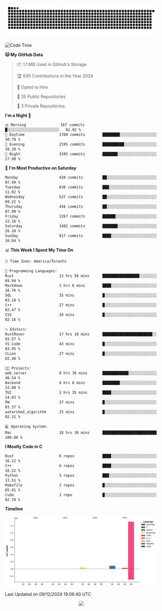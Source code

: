 <picture>
  <source media="(prefers-color-scheme: dark)" srcset="https://raw.githubusercontent.com/kkli08/kkli08/output/github-contribution-grid-snake-dark.svg">
  <source media="(prefers-color-scheme: light)" srcset="https://raw.githubusercontent.com/kkli08/kkli08/output/github-contribution-grid-snake.svg">
  <img alt="github contribution grid snake animation" src="https://raw.githubusercontent.com/kkli08/kkli08/output/github-contribution-grid-snake.svg">
</picture>


<!--START_SECTION:waka-->
![Code Time](http://img.shields.io/badge/Code%20Time-116%20hrs%2015%20mins-blue)

**🐱 My GitHub Data** 

> 📦 1.1 MB Used in GitHub's Storage 
 > 
> 🏆 645 Contributions in the Year 2024
 > 
> 💼 Opted to Hire
 > 
> 📜 35 Public Repositories 
 > 
> 🔑 3 Private Repositories 
 > 
**I'm a Night 🦉** 

```text
🌞 Morning                167 commits         █░░░░░░░░░░░░░░░░░░░░░░░░   02.92 % 
🌆 Daytime                1760 commits        ████████░░░░░░░░░░░░░░░░░   30.79 % 
🌃 Evening                2195 commits        ██████████░░░░░░░░░░░░░░░   38.39 % 
🌙 Night                  1595 commits        ███████░░░░░░░░░░░░░░░░░░   27.90 % 
```
📅 **I'm Most Productive on Saturday** 

```text
Monday                   428 commits         ██░░░░░░░░░░░░░░░░░░░░░░░   07.49 % 
Tuesday                  630 commits         ███░░░░░░░░░░░░░░░░░░░░░░   11.02 % 
Wednesday                527 commits         ██░░░░░░░░░░░░░░░░░░░░░░░   09.22 % 
Thursday                 456 commits         ██░░░░░░░░░░░░░░░░░░░░░░░   07.98 % 
Friday                   1267 commits        ██████░░░░░░░░░░░░░░░░░░░   22.16 % 
Saturday                 1492 commits        ███████░░░░░░░░░░░░░░░░░░   26.10 % 
Sunday                   917 commits         ████░░░░░░░░░░░░░░░░░░░░░   16.04 % 
```


📊 **This Week I Spent My Time On** 

```text
🕑︎ Time Zone: America/Toronto

💬 Programming Languages: 
Rust                     12 hrs 56 mins      █████████████████░░░░░░░░   69.94 % 
Markdown                 3 hrs 6 mins        ████░░░░░░░░░░░░░░░░░░░░░   16.76 % 
SQL                      35 mins             █░░░░░░░░░░░░░░░░░░░░░░░░   03.18 % 
C++                      27 mins             █░░░░░░░░░░░░░░░░░░░░░░░░   02.47 % 
CSS                      24 mins             █░░░░░░░░░░░░░░░░░░░░░░░░   02.16 % 

🔥 Editors: 
RustRover                17 hrs 18 mins      ███████████████████████░░   93.57 % 
VS Code                  43 mins             █░░░░░░░░░░░░░░░░░░░░░░░░   03.95 % 
CLion                    27 mins             █░░░░░░░░░░░░░░░░░░░░░░░░   02.48 % 

🐱‍💻 Projects: 
web_server               8 hrs 36 mins       ████████████░░░░░░░░░░░░░   46.54 % 
Backend                  6 hrs 6 mins        ████████░░░░░░░░░░░░░░░░░   33.00 % 
TUI                      2 hrs 35 mins       ████░░░░░░░░░░░░░░░░░░░░░   14.03 % 
PW                       37 mins             █░░░░░░░░░░░░░░░░░░░░░░░░   03.37 % 
watershed_algorithm      25 mins             █░░░░░░░░░░░░░░░░░░░░░░░░   02.31 % 

💻 Operating System: 
Mac                      18 hrs 30 mins      █████████████████████████   100.00 % 
```

**I Mostly Code in C** 

```text
Rust                     6 repos             ████░░░░░░░░░░░░░░░░░░░░░   16.22 % 
C++                      6 repos             ████░░░░░░░░░░░░░░░░░░░░░   16.22 % 
Python                   5 repos             ███░░░░░░░░░░░░░░░░░░░░░░   13.51 % 
Makefile                 2 repos             █░░░░░░░░░░░░░░░░░░░░░░░░   05.41 % 
Cuda                     1 repo              █░░░░░░░░░░░░░░░░░░░░░░░░   02.70 % 
```



**Timeline**

![Lines of Code chart](https://raw.githubusercontent.com/kkli08/kkli08/main/assets/bar_graph.png)


 Last Updated on 09/12/2024 19:06:40 UTC
<!--END_SECTION:waka-->


<div align="center">
    <img  src="https://github-readme-streak-stats.herokuapp.com/?user=kkli08&theme=cobalt" />
</div>

<br/>
<br/>
<br/>
